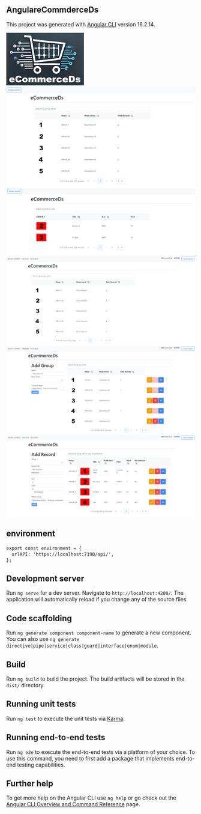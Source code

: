 ## AngulareCommderceDs
This project was generated with [Angular CLI](https://github.com/angular/angular-cli) version 16.2.14.

![AngulareCommderceDs](img/eCommerceDs.webp)
![AngulareCommderceDs](img/1.png)
![AngulareCommderceDs](img/2.png)
![AngulareCommderceDs](img/3.png)
![AngulareCommderceDs](img/4.png)
![AngulareCommderceDs](img/5.png)


## environment

```
export const environment = {
  urlAPI: 'https://localhost:7190/api/',
};

```

## Development server

Run `ng serve` for a dev server. Navigate to `http://localhost:4200/`. The application will automatically reload if you change any of the source files.

## Code scaffolding

Run `ng generate component component-name` to generate a new component. You can also use `ng generate directive|pipe|service|class|guard|interface|enum|module`.

## Build

Run `ng build` to build the project. The build artifacts will be stored in the `dist/` directory.

## Running unit tests

Run `ng test` to execute the unit tests via [Karma](https://karma-runner.github.io).

## Running end-to-end tests

Run `ng e2e` to execute the end-to-end tests via a platform of your choice. To use this command, you need to first add a package that implements end-to-end testing capabilities.

## Further help

To get more help on the Angular CLI use `ng help` or go check out the [Angular CLI Overview and Command Reference](https://angular.io/cli) page.

